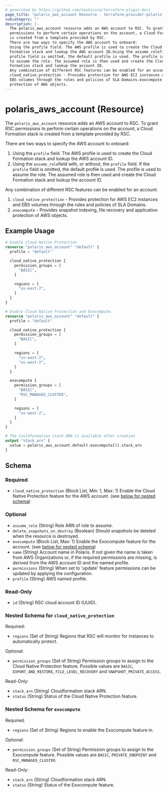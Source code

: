 ```yaml
---
# generated by https://github.com/hashicorp/terraform-plugin-docs
page_title: "polaris_aws_account Resource - terraform-provider-polaris"
subcategory: ""
description: |-
  The polaris_aws_account resource adds an AWS account to RSC. To grant RSC
  permissions to perform certain operations on the account, a Cloud Formation stack
  is created from a template provided by RSC.
  There are two ways to specify the AWS account to onboard:
  Using the profile field. The AWS profile is used to create the Cloud
  Formation stack and lookup the AWS account ID.Using the assume_rolefield with, or without, the profile field. If the
  profile field is omitted, the default profile is used. The profile is used
  to assume the role. The assumed role is then used and create the Cloud
  Formation stack and lookup the account ID.
  Any combination of different RSC features can be enabled for an account:
  cloud_native_protection - Provides protection for AWS EC2 instances and
  EBS volumes through the rules and policies of SLA Domains.exocompute - Provides snapshot indexing, file recovery and application
  protection of AWS objects.
---
```


# polaris_aws_account (Resource)

The `polaris_aws_account` resource adds an AWS account to RSC. To grant RSC
permissions to perform certain operations on the account, a Cloud Formation stack
is created from a template provided by RSC.

There are two ways to specify the AWS account to onboard:
 1. Using the `profile` field. The AWS profile is used to create the Cloud
    Formation stack and lookup the AWS account ID.
 2. Using the `assume_role`field with, or without, the `profile` field. If the
    `profile` field is omitted, the default profile is used. The profile is used
    to assume the role. The assumed role is then used and create the Cloud
    Formation stack and lookup the account ID.

Any combination of different RSC features can be enabled for an account:
  1. `cloud_native_protection` - Provides protection for AWS EC2 instances and
     EBS volumes through the rules and policies of SLA Domains.
  2. `exocompute` - Provides snapshot indexing, file recovery and application
     protection of AWS objects.

## Example Usage

```terraform
# Enable Cloud Native Protection
resource "polaris_aws_account" "default" {
  profile = "default"

  cloud_native_protection {
    permission_groups = [
      "BASIC",
    ]

    regions = [
      "us-east-2",
    ]
  }
}

# Enable Cloud Native Protection and Exocompute.
resource "polaris_aws_account" "default" {
  profile = "default"

  cloud_native_protection {
    permission_groups = [
      "BASIC",
    ]

    regions = [
      "us-east-2",
      "us-west-2",
    ]
  }

  exocompute {
    permission_groups = [
      "BASIC",
      "RSC_MANAGED_CLUSTER",
    ]

    regions = [
      "us-west-2",
    ]
  }
}

# The Couldformation stack ARN is available after creation
output "stack_arn" {
  value = polaris_aws_account.default.exocompute[0].stack_arn
}
```

<!-- schema generated by tfplugindocs -->
## Schema

### Required

- `cloud_native_protection` (Block List, Min: 1, Max: 1) Enable the Cloud Native Protection feature for the AWS account. (see [below for nested schema](#nestedblock--cloud_native_protection))

### Optional

- `assume_role` (String) Role ARN of role to assume.
- `delete_snapshots_on_destroy` (Boolean) Should snapshots be deleted when the resource is destroyed.
- `exocompute` (Block List, Max: 1) Enable the Exocompute feature for the account. (see [below for nested schema](#nestedblock--exocompute))
- `name` (String) Account name in Polaris. If not given the name is taken from AWS Organizations or, if the required permissions are missing, is derived from the AWS account ID and the named profile.
- `permissions` (String) When set to 'update' feature permissions can be updated by applying the configuration.
- `profile` (String) AWS named profile.

### Read-Only

- `id` (String) RSC cloud account ID (UUID).

<a id="nestedblock--cloud_native_protection"></a>
### Nested Schema for `cloud_native_protection`

Required:

- `regions` (Set of String) Regions that RSC will monitor for instances to automatically protect.

Optional:

- `permission_groups` (Set of String) Permission groups to assign to the Cloud Native Protection feature. Possible values are `BASIC`, `EXPORT_AND_RESTORE`, `FILE_LEVEL_RECOVERY` and `SNAPSHOT_PRIVATE_ACCESS`.

Read-Only:

- `stack_arn` (String) Cloudformation stack ARN.
- `status` (String) Status of the Cloud Native Protection feature.


<a id="nestedblock--exocompute"></a>
### Nested Schema for `exocompute`

Required:

- `regions` (Set of String) Regions to enable the Exocompute feature in.

Optional:

- `permission_groups` (Set of String) Permission groups to assign to the Exocompute feature. Possible values are `BASIC`, `PRIVATE_ENDPOINT` and `RSC_MANAGED_CLUSTER`.

Read-Only:

- `stack_arn` (String) Cloudformation stack ARN.
- `status` (String) Status of the Exocompute feature.
